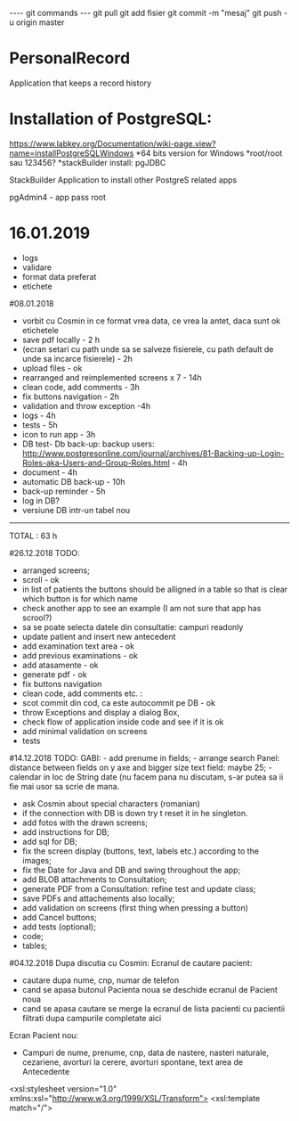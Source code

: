 ---- git commands ---
git pull 
git add fisier
git commit -m "mesaj"
git push -u origin master

# PersonalRecord
 Application that keeps a record history

# Installation of PostgreSQL: 
https://www.labkey.org/Documentation/wiki-page.view?name=installPostgreSQLWindows
*64 bits version for Windows
*root/root sau 123456?
*stackBuilder install: pgJDBC

StackBuilder Application to install other PostgreS related  apps

pgAdmin4 - app 
pass root 

# 16.01.2019
- logs
- validare
- format data preferat
- etichete


#08.01.2018
- vorbit cu Cosmin  in ce format vrea data, ce vrea la antet, daca sunt ok etichetele
- save pdf locally - 2 h
- (ecran setari cu path unde sa se salveze fisierele, cu path default de unde sa incarce fisierele) - 2h
- upload files - ok 
- rearranged and reimplemented screens x 7 - 14h
- clean code, add comments - 3h
- fix buttons navigation  - 2h 
- validation and throw exception -4h
- logs - 4h 
- tests - 5h 
- icon to run app - 3h 
- DB test- Db back-up: backup users: http://www.postgresonline.com/journal/archives/81-Backing-up-Login-Roles-aka-Users-and-Group-Roles.html - 4h 
- document - 4h 
- automatic DB back-up - 10h
- back-up reminder - 5h
- log in DB?
- versiune DB intr-un tabel nou
-------------------------------------------------------
TOTAL : 63 h

#26.12.2018
TODO:
- arranged screens; 
- scroll - ok
- in list of patients the buttons should be alligned in a table so that is clear which button is for which name
- check another app to see an example (I am not sure that app has scrool?)
- sa se poate selecta datele din consultatie: campuri readonly
- update patient and insert new antecedent
- add examination text area - ok 
- add previous examinations - ok 
- add atasamente - ok 
- generate pdf - ok 
- fix buttons navigation 
- clean code, add comments etc. : 
- scot commit din cod, ca este autocommit pe DB - ok 
- throw Exceptions and display a dialog Box, 
- check flow of application inside code and see if it is ok
- add minimal validation on screens
- tests

#14.12.2018
TODO:
GABI: - add prenume in fields; 
      - arrange search Panel: distance between fields on y axe and bigger size text field: maybe 25;
	  - calendar in loc de String date (nu facem pana nu discutam, s-ar putea sa ii fie mai usor sa scrie de mana.

- ask Cosmin about special characters (romanian)
- if the connection with DB is down try t reset it in he singleton.
- add fotos with the drawn screens;
- add instructions for DB;
- add sql for DB; 
- fix the screen display (buttons, text, labels etc.) according to the images;
- fix the Date for Java and DB and swing throughout the app;
- add BLOB attachments to Consultation;
- generate PDF from a Consultation: refine test and update class;
- save PDFs and attachements also locally;
- add validation on screens (first thing when pressing a button)
- add Cancel buttons;
- add tests (optional);
- code; 
- tables;


#04.12.2018
Dupa discutia cu Cosmin: 
Ecranul de cautare pacient: 
 - cautare dupa nume, cnp, numar de telefon
 - cand se apasa butonul Pacienta noua se deschide ecranul de Pacient noua
 - cand se apasa cautare se merge la ecranul de lista pacienti cu pacientii filtrati dupa campurile completate aici

Ecran Pacient nou: 
 - Campuri de nume, prenume, cnp, data de nastere, nasteri naturale, cezariene, avorturi la cerere, avorturi spontane, 
   text area de Antecedente
   
   
   
<?xml version="1.0" encoding="UTF-8"?>
<xsl:stylesheet version="1.0" xmlns:xsl="http://www.w3.org/1999/XSL/Transform">
<xsl:template match="/">
<html> 
<body>
<style type="text/css" media="print"/>

  
  <table style="border: 1px solid;" width="840">
    <tr><td></td><td></td></tr>
    <tr><td></td><td></td></tr>
    <tr bgcolor="#FFFFEA">
      <td style="text-align:left"><h2>C.M. Dr. RUGINA</h2></td>
      <td style="text-align:right">
          Str. Bd. 9Mai, nr. 1, Bl. A13, Ap.2 <br/>
          Telefon: 0233-237969 <br/>
      </td>
    </tr>
    <tr><td></td><td></td></tr>
    <tr><td></td><td></td></tr>
    <tr><td></td><td></td></tr>
    <tr><td></td><td></td></tr>
    <tr><td></td><td></td></tr>
    <tr>
      <td style="text-align:left">Pacient: <xsl:value-of select="catalog/prenume"/>&#160;<xsl:value-of select="catalog/nume"/>&#160;&#160;</td>
      <td style="text-align:right">CNP: <xsl:value-of select="catalog/cnp"/>&#160;&#160;&#160;&#160;Telefon: <xsl:value-of select="catalog/telefon"/></td>
    </tr>
    <tr><td></td><td></td></tr>
    <tr><td></td><td></td></tr>
    <tr><td></td><td></td></tr>
    <tr><td></td><td></td></tr>
    <tr><td></td><td></td></tr>
    <tr><td></td><td></td></tr>
    <tr>
      <td style="text-align:left"> <b>Consultatie din data de <xsl:value-of select="catalog/DataConsultatie"/> </b> </td>
      <td style="text-align:left"></td>
    </tr>
    <tr><td></td><td></td></tr>
    <tr>
       <td colspan="2">
          <textarea rows="80" cols="111"/>
       </td>
    </tr>
    <tr><td></td><td></td></tr>
    <tr><td></td><td></td></tr>
    <tr>
        <td style="text-align:center">Semnatura: </td>
        <td style="text-align:center">Data: </td>
    </tr>
    <tr><td></td><td></td></tr>
    <tr><td></td><td></td></tr>
    <tr><td></td><td></td></tr>
  </table>
</body>
</html>
</xsl:template>
</xsl:stylesheet>





<?xml version="1.0" encoding="UTF-8"?>
<catalog>
  <nume>Munteanu</nume>
  <prenume>Mihaela</prenume>
  <cnp>2830404240024</cnp>
  <telefon>0744489899</telefon>
 
</catalog>

